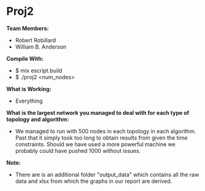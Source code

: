 # Proj2

**Team Members:**
- Robert Robillard
- William B. Anderson

**Compile With:**
- $ mix escript.build
- $ ./proj2 <num_nodes> <topology> <algorithm>

**What is Working:**
- Everything

**What is the largest network you managed to deal with for each type of
 topology and algorithm:**
- We managed to run with 500 nodes in each topology in each algorithm.
Past that it simply took too long to obtain results from given the time constraints.
Should we have used a more powerful machine we probably could have pushed 1000 without issues.

**Note:**
- There are is an additional folder "output_data" which contains all the raw data
and xlsx from which the graphs in our report are derived.
